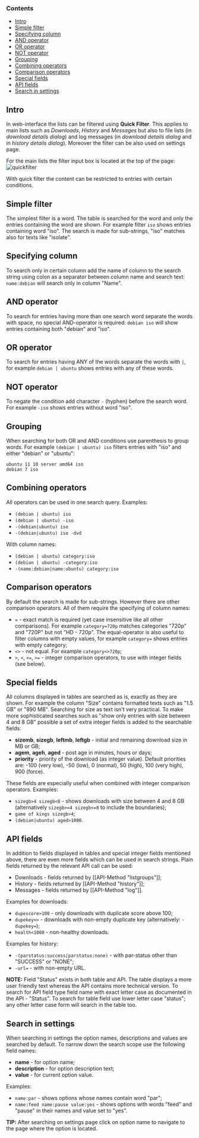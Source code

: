 ---
---
### Contents
- [Intro](#intro)
- [Simple filter](#simple-filter)
- [Specifying column](#specifying-column)
- [AND operator](#and-operator)
- [OR operator](#or-operator)
- [NOT operator](#not-operator)
- [Grouping](#grouping)
- [Combining operators](#combining-operators)
- [Comparison operators](#comparison-operators)
- [Special fields](#special-fields)
- [API fields](#api-fields)
- [Search in settings](#search-in-settings)

## Intro
In web-interface the lists can be filtered using **Quick Filter**. This applies to main lists such as *Downloads*, *History* and *Messages* but also to file lists (in *download details dialog*) and log messages (in *download details dialog* and in *history details dialog*). Moreover the filter can be also used on settings page.

For the main lists the filter input box is located at the top of the page:
![quickfilter](https://cloud.githubusercontent.com/assets/3368402/9324892/966870ee-458e-11e5-8052-7918a95ade4d.png)

With quick filter the content can be restricted to entries with certain conditions.

## Simple filter
The simplest filter is a word. The table is searched for the word and only the entries containing the word are shown. For example filter `iso` shows entries containing word "iso". The search is made for sub-strings, "iso" matches also for texts like "isolate".

## Specifying column
To search only in certain column add the name of column to the search string using colon as a separator between column name and search text: `name:debian` will search only in column "Name".

## AND operator
To search for entries having more than one search word separate the words with space, no special AND-operator is required: `debian iso` will show entries containing both "debian" and "iso".

## OR operator
To search for entries having ANY of the words separate the words with `|`, for example `debian | ubuntu` shows entries with any of these words.

## NOT operator
To negate the condition add character `-` (hyphen) before the search word. For example `-iso` shows entries without word "iso".

## Grouping
When searching for both OR and AND conditions use parenthesis to group words. For example `(debian | ubuntu) iso` filters entries with "iso" and either "debian" or "ubuntu":
```
ubuntu 11 10 server amd64 iso
debian 7 iso
```

## Combining operators
All operators can be used in one search query. Examples:
- `(debian | ubuntu) iso`
- `(debian | ubuntu) -iso`
- `-(debian|ubuntu) iso`
- `-(debian|ubuntu) iso -dvd`

With column names:
- `(debian | ubuntu) category:iso`
- `(debian | ubuntu) -category:iso`
- `-(name:debian|name:ubuntu) category:iso`

## Comparison operators
By default the search is made for sub-strings. However there are other comparison operators. All of them require the specifying of column names:
- `=` - exact match is required (yet case insensitive like all other comparisons). For example `category=720p` matches categories "720p" and "720P" but not "HD - 720p". The equal-operator is also useful to filter columns with empty values, for example `category=` shows entries with empty category;
- `<>` - not equal. For example `category<>720p`;
- `>`, `<`, `<=`, `>=` - integer comparison operators, to use with integer fields (see below).

## Special fields
All columns displayed in tables are searched as is, exactly as they are shown. For example the column "Size" contains formatted texts such as "1.5 GB" or "890 MB". Searching for size as text isn't very practical. To make more sophisticated searches such as "show only entries with size between 4 and 8 GB" possible a set of extra integer fields is added to the searchable fields:
- **sizemb**, **sizegb**, **leftmb**, **leftgb** - initial and remaining download size in MB or GB;
- **agem**, **ageh**, **aged** - post age in minutes, hours or days;
- **priority** - priority of the download (as integer value). Default priorities are: -100 (very low), -50 (low), 0 (normal), 50 (high), 100 (very high), 900 (force).

These fields are especially useful when combined with integer comparison operators. Examples:
- `sizegb>4 sizegb<8` - shows downloads with size between 4 and 8 GB (alternatively `sizegb>=4 sizegb<=8` to include the boundaries);
- `game of kings sizegb>4`;
- `(debian|ubuntu) aged>1000`.

## API fields
In addition to fields displayed in tables and special integer fields mentioned above, there are even more fields which can be used in search strings. Plain fields returned by the relevant API call can be used:
- Downloads - fields returned by [[API-Method "listgroups"]];
- History - fields returned by [[API-Method "history"]];
- Messages - fields returned by [[API-Method "log"]].

Examples for downloads:
- `dupescore>100` - only downloads with duplicate score above 100;
- `dupekey<>` - downloads with non-empty duplicate key (alternatively: `-dupekey=`);
- `health<1000` - non-healthy downloads.

Examples for history:
- `-(parstatus:success|parstatus:none)` - with par-status other than "SUCCESS" or "NONE";
- `-url=` - with non-empty URL.

**NOTE:** Field "Status" exists in both table and API. The table displays a more user friendly text whereas the API contains more technical version. To search for API field type field name with exact letter case as documented in the API - "Status". To search for table field use lower letter case "status"; any other letter case form will search in the table too.

## Search in settings
When searching in settings the option names, descriptions and values are searched by default. To narrow down the search scope use the following field names:
- **name** - for option name;
- **description** - for option description text;
- **value** - for current option value.

Examples:
- `name:par` - shows options whose names contain word "par";
- `name:feed name:pause value:yes` - shows options with words "feed" and "pause" in their names and value set to "yes".

**TIP:** After searching on settings page click on option name to navigate to the page where the option is located.
